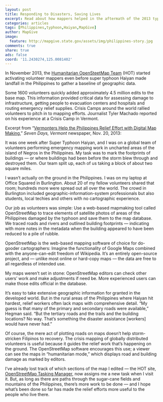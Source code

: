 ```yaml
---
layout: post
title: Responding to Disasters, Saving Lives
excerpt: Read about how mappers helped in the aftermath of the 2013 typhoon Haiyan in the Philippines.
categories: articles
tags: [Philippines,typhoon,Haiyan,MapGive]
author: MapGive
image:
  feature: http://mapgive.state.gov/assets/img/philippines-story.jpg
comments: true
share: true
ads: false
coord: '11.2430274,125.0081402'
---
```

<p>In November 2013, the <a href="http://hot.openstreetmap.org/" target="_blank">Humanitarian OpenSteetMap Team</a> (HOT) started activating volunteer mappers even before super typhoon Haiyan made landfall in the Philippines to gather a baseline of geographic data.</p>

<p>Some 1600 volunteers quickly added approximately 4.5 million edits to the base map.
This information provided critical data for assessing damage to infrastructure, getting people to evacuation centers and hospitals and routing emergency relief supplies. Crisis Camps around the world rallied volunteers to pitch in to mapping efforts. Journalist Tyler Machado reported on his experience at a Crisis Camp in Vermont.</p>

<p>Excerpt from “<a href="http://www.7dvt.com/2013vermonters-help-philippines-relief-effort-digital-map-making" target="_blank">Vermonters Help the Philippines Relief Effort with Digital Map Making</a>,”
<em>Seven Days, Vermont</em> newspaper, Nov. 20, 2013:</p>

<p>It was one week after Super Typhoon Haiyan, and I was on a global team of volunteers performing emergency mapping work in uncharted areas of the island of Negros in the Philippines. My task was to mark the footprints of buildings — or where buildings had been before the storm blew through and destroyed them. Our team split up, each of us taking a block of about two square miles.</p>

<p>I wasn’t actually on the ground in the Philippines. I was on my laptop at Office Squared in Burlington. About 20 of my fellow volunteers shared that room; hundreds more were spread out all over the world. The crowd in Burlington included geographic-information-system professionals but also students, local techies and others with no cartographic experience.</p>

<p>Our job as volunteers was simple: Use a web-based mapmaking tool called OpenStreetMap to trace elements of satellite photos of areas of the Philippines damaged by the typhoon and save them to the map database. We traced roads and rivers and outlined building footprints — indicating with more notes in the metadata when the building appeared to have been reduced to a pile of rubble.</p>

<p>OpenStreetMap is the web-based mapping software of choice for do-gooder cartographers: Imagine the functionality of Google Maps combined with the anyone-can-edit freedom of Wikipedia. It’s an entirely open-source project, and — unlike most online or hard-copy maps — the data are free to all regardless of intended use.</p>

<p>My maps weren’t set in stone: OpenStreetMap editors can check other users’ work and make adjustments if need be. More experienced users can make those edits official in the database.</p>

<p>It’s easy to take extensive geographic information for granted in the developed world. But in the rural areas of the Philippines where Haiyan hit hardest, relief workers often lack maps with comprehensive detail. “My guess is that many of the primary and secondary roads were available,” Hegman said. “But the tertiary roads and the trails and the building locations? No way. That’s something the disaster assistance [workers] would have never had.”</p>

<p>Of course, the mere act of plotting roads on maps doesn’t help storm-stricken Filipinos to recovery. The crisis mapping of globally distributed volunteers is useful because it guides the relief work that’s happening on the ground. The OpenStreetMap software encourages this use; a viewer can see the maps in “humanitarian mode,” which displays road and building damage as marked by editors.</p>

<p>I’ve already lost track of which sections of the map I edited — the HOT site, <a href="http://tasks.hotosm.org/" target="_blank"> OpenStreetMap Tasking Manager</a>, now assigns me a new task when I visit it. But, as long as there are paths through the sugar-cane fields and mountains of the Philippines, there’s more work to be done — and I hope what’s been done so far has made the relief efforts more useful to the people who live there.</p>

